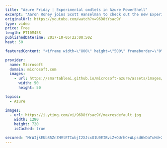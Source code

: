 ```yaml
---
title: "Azure Friday | Experimental cmdlets in Azure PowerShell"
excerpt: "Aaron Roney joins Scott Hanselman to check out the new Experimental cmdlets in Azure PowerShell. This new functionality comes directly from user feedback, which the Azure PowerShell team uses to provide improved functionality. Check out the new cmdlets shown here and try them yourself!  For more information"
originalUrl: https://youtube.com/watch?v=96D8tYsac9Y
type: video
price: Free
length: PT10M45S
publishedDateTime: 2017-10-05T22:00:50Z
heat: 50

featuredContent: "<iframe width=\"800\" height=\"500\" frameborder=\"0\" src=\"https://www.youtube.com/embed/96D8tYsac9Y\" allow=\"accelerometer; autoplay; encrypted-media; gyroscope; picture-in-picture\" allowfullscreen></iframe>"

provider:
  name: Microsoft
  domain: microsoft.com
  images:
    - url: https://smartableai.github.io/microsoft-azure/assets/images/organizations/microsoft.com-50x50.jpg
      width: 50
      height: 50

topics:
  - Azure

images:
  - url: https://i.ytimg.com/vi/96D8tYsac9Y/maxresdefault.jpg
    width: 1280
    height: 720
    isCached: true

secured: "MrWIjkEUb85ZnZHVtETIwbjI2XJcxO1U0EIBviZ+QUrhC+WLpsd6kDaTuHd+2VJaDIl5UHNWfEdVCPQE2vYMCtUUUV+Cr8OMXrDfheSFOE7OzYgHLjoD0J/vVrWFPV0px46hbVZjpKmA6luuPBpu96K4OXtQe3ff4T9CqX+z4D09xYmLp9iiy0eDWi4sm46FYiutT9vK96TEDAiNPXhK9zv3ZKpFf2gk4TZc5gBPY5DCgRRLjuBeh8ZyQ2Dfqk7QWd5R262FIYTy4NWEnwAXph/GXrui3d57xenFB95+UcUZhCpW+yMGyAoMLYaAsbbKAlKQO5jsKIntj/zJGBAVTy9fQfvCSq9JUNseLkbp91w5b2h7GyqBIAQgLtx+LJNZv2+qp9WpSGbME6qx+RkTKN8S9UhwmO8bofzlDLXUx6g=;yYVkRb5G+WoCyzN/+12sTg=="
---
```


